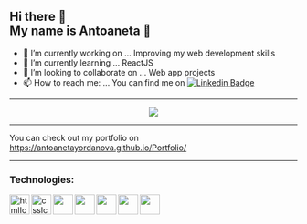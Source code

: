 <h2>Hi there 👋 <br> My name is Antoaneta 🙂</h2>



- 🔭 I’m currently working on ... Improving my web development skills
- 🌱 I’m currently learning ... ReactJS 
- 👯 I’m looking to collaborate on ... Web app projects
- 📫 How to reach me: ... You can find me on [![Linkedin Badge](https://img.shields.io/badge/-Antoaneta-0e76a8?style=flat&labelColor=0e76a8&logo=linkedin&logoColor=white)](https://www.linkedin.com/in/antoanetapetrovayordanova/)

<hr>

<p align="center"><img src="https://github-readme-stats.vercel.app/api?username=AntoanetaYordanova&theme=onedark"/></p>
 
 <hr>
 
 You can check out my portfolio on https://antoanetayordanova.github.io/Portfolio/
 
 <hr>
 
 <h3><b>Technologies:</b></h3>
 
 <img align="left" alt="htmlIcon" width="35px" src="https://img.icons8.com/color/48/000000/html-5--v1.png"/>
 <img align="left" alt="cssIcon" width="35px" src="https://img.icons8.com/color/48/000000/css3.png"/>
 <img align="left" a align="left"lt="javascriptIcon" width="35px" src="https://img.icons8.com/color/50/000000/javascript--v1.png"/>
 <img align="left" a align="left"lt="angularIcon" width="35px" src="https://img.icons8.com/color/344/angularjs.png"/>
 <img align="left" a align="left"lt="reactIcon" width="35px" src="https://upload.wikimedia.org/wikipedia/commons/thumb/a/a7/React-icon.svg/1280px-React-icon.svg.png"/>
 <img align="left" a align="left"lt="nodejsIcon" width="35px" src="https://img.icons8.com/fluency/344/node-js.png"/>
 <img align="left" a align="left"lt="mongodbIcon" width="35px" src="https://img.icons8.com/color/344/mongodb.png"/>
